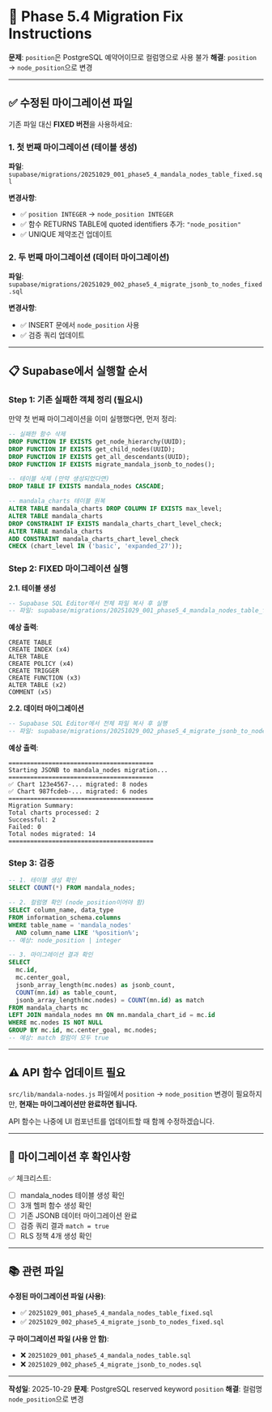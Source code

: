# 🔧 Phase 5.4 Migration Fix Instructions

**문제**: `position`은 PostgreSQL 예약어이므로 컬럼명으로 사용 불가
**해결**: `position` → `node_position`으로 변경

---

## ✅ 수정된 마이그레이션 파일

기존 파일 대신 **FIXED 버전**을 사용하세요:

### 1. 첫 번째 마이그레이션 (테이블 생성)
**파일**: `supabase/migrations/20251029_001_phase5_4_mandala_nodes_table_fixed.sql`

**변경사항**:
- ✅ `position INTEGER` → `node_position INTEGER`
- ✅ 함수 RETURNS TABLE에 quoted identifiers 추가: `"node_position"`
- ✅ UNIQUE 제약조건 업데이트

### 2. 두 번째 마이그레이션 (데이터 마이그레이션)
**파일**: `supabase/migrations/20251029_002_phase5_4_migrate_jsonb_to_nodes_fixed.sql`

**변경사항**:
- ✅ INSERT 문에서 `node_position` 사용
- ✅ 검증 쿼리 업데이트

---

## 📋 Supabase에서 실행할 순서

### Step 1: 기존 실패한 객체 정리 (필요시)

만약 첫 번째 마이그레이션을 이미 실행했다면, 먼저 정리:

```sql
-- 실패한 함수 삭제
DROP FUNCTION IF EXISTS get_node_hierarchy(UUID);
DROP FUNCTION IF EXISTS get_child_nodes(UUID);
DROP FUNCTION IF EXISTS get_all_descendants(UUID);
DROP FUNCTION IF EXISTS migrate_mandala_jsonb_to_nodes();

-- 테이블 삭제 (만약 생성되었다면)
DROP TABLE IF EXISTS mandala_nodes CASCADE;

-- mandala_charts 테이블 원복
ALTER TABLE mandala_charts DROP COLUMN IF EXISTS max_level;
ALTER TABLE mandala_charts
DROP CONSTRAINT IF EXISTS mandala_charts_chart_level_check;
ALTER TABLE mandala_charts
ADD CONSTRAINT mandala_charts_chart_level_check
CHECK (chart_level IN ('basic', 'expanded_27'));
```

### Step 2: FIXED 마이그레이션 실행

**2.1. 테이블 생성**
```sql
-- Supabase SQL Editor에서 전체 파일 복사 후 실행
-- 파일: supabase/migrations/20251029_001_phase5_4_mandala_nodes_table_fixed.sql
```

**예상 출력**:
```
CREATE TABLE
CREATE INDEX (x4)
ALTER TABLE
CREATE POLICY (x4)
CREATE TRIGGER
CREATE FUNCTION (x3)
ALTER TABLE (x2)
COMMENT (x5)
```

**2.2. 데이터 마이그레이션**
```sql
-- Supabase SQL Editor에서 전체 파일 복사 후 실행
-- 파일: supabase/migrations/20251029_002_phase5_4_migrate_jsonb_to_nodes_fixed.sql
```

**예상 출력**:
```
========================================
Starting JSONB to mandala_nodes migration...
========================================
✅ Chart 123e4567-... migrated: 8 nodes
✅ Chart 987fcdeb-... migrated: 6 nodes
========================================
Migration Summary:
Total charts processed: 2
Successful: 2
Failed: 0
Total nodes migrated: 14
========================================
```

### Step 3: 검증

```sql
-- 1. 테이블 생성 확인
SELECT COUNT(*) FROM mandala_nodes;

-- 2. 컬럼명 확인 (node_position이어야 함)
SELECT column_name, data_type
FROM information_schema.columns
WHERE table_name = 'mandala_nodes'
  AND column_name LIKE '%position%';
-- 예상: node_position | integer

-- 3. 마이그레이션 결과 확인
SELECT
  mc.id,
  mc.center_goal,
  jsonb_array_length(mc.nodes) as jsonb_count,
  COUNT(mn.id) as table_count,
  jsonb_array_length(mc.nodes) = COUNT(mn.id) as match
FROM mandala_charts mc
LEFT JOIN mandala_nodes mn ON mn.mandala_chart_id = mc.id
WHERE mc.nodes IS NOT NULL
GROUP BY mc.id, mc.center_goal, mc.nodes;
-- 예상: match 컬럼이 모두 true
```

---

## ⚠️ API 함수 업데이트 필요

`src/lib/mandala-nodes.js` 파일에서 `position` → `node_position` 변경이 필요하지만,
**현재는 마이그레이션만 완료하면 됩니다.**

API 함수는 나중에 UI 컴포넌트를 업데이트할 때 함께 수정하겠습니다.

---

## 🎯 마이그레이션 후 확인사항

✅ 체크리스트:
- [ ] mandala_nodes 테이블 생성 확인
- [ ] 3개 헬퍼 함수 생성 확인
- [ ] 기존 JSONB 데이터 마이그레이션 완료
- [ ] 검증 쿼리 결과 `match = true`
- [ ] RLS 정책 4개 생성 확인

---

## 📚 관련 파일

**수정된 마이그레이션 파일 (사용)**:
- ✅ `20251029_001_phase5_4_mandala_nodes_table_fixed.sql`
- ✅ `20251029_002_phase5_4_migrate_jsonb_to_nodes_fixed.sql`

**구 마이그레이션 파일 (사용 안 함)**:
- ❌ `20251029_001_phase5_4_mandala_nodes_table.sql`
- ❌ `20251029_002_phase5_4_migrate_jsonb_to_nodes.sql`

---

**작성일**: 2025-10-29
**문제**: PostgreSQL reserved keyword `position`
**해결**: 컬럼명 `node_position`으로 변경
